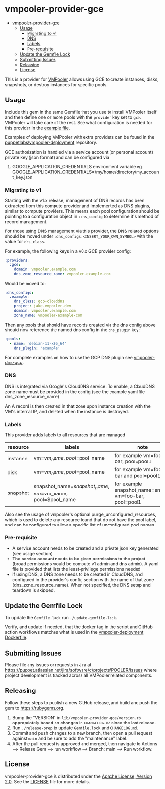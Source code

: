 # vmpooler-provider-gce

- [vmpooler-provider-gce](#vmpooler-provider-gce)
  - [Usage](#usage)
    - [Migrating to v1](#migrating-to-v1)
    - [DNS](#dns)
    - [Labels](#labels)
    - [Pre-requisite](#pre-requisite)
  - [Update the Gemfile Lock](#update-the-gemfile-lock)
  - [Submitting Issues](#submitting-issues)
  - [Releasing](#releasing)
  - [License](#license)

This is a provider for [VMPooler](https://github.com/puppetlabs/vmpooler) allows using GCE to create instances, disks,
snapshots, or destroy instances for specific pools.

## Usage

Include this gem in the same Gemfile that you use to install VMPooler itself and then define one or more pools with the `provider` key set to `gce`. VMPooler will take care of the rest.
See what configuration is needed for this provider in the [example file](https://github.com/puppetlabs/vmpooler-provider-gce/blob/main/vmpooler.yaml.example).

Examples of deploying VMPooler with extra providers can be found in the [puppetlabs/vmpooler-deployment](https://github.com/puppetlabs/vmpooler-deployment) repository.

GCE authorization is handled via a service account (or personal account) private key (json format) and can be configured via

1. GOOGLE_APPLICATION_CREDENTIALS environment variable eg GOOGLE_APPLICATION_CREDENTIALS=/my/home/directory/my_account_key.json

### Migrating to v1

Starting with the v1.x release, management of DNS records has been extracted from this compute provider and implemented as DNS plugins, similar to compute providers. This means each pool configuration should be pointing to a configuration object in `:dns_config` to determine it's method of record management.

For those using DNS management via this provider, the DNS related options should be moved under `:dns_configs:<INSERT_YOUR_OWN_SYMBOL>` with the value for `dns_class`.

For example, the following keys in a v0.x GCE provider config:

```yaml
:providers:
  :gce:
    domain: vmpooler.example.com
    dns_zone_resource_name: vmpooler-example-com
```

Would be moved to:

```yaml
:dns_configs:
  :example:
    dns_class: gcp-clouddns
    project: jake-vmpooler-dev
    domain: vmpooler.example.com
    zone_name: vmpooler-example-com
```

Then any pools that should have records created via the dns config above should now reference the named dns config in the `dns_plugin` key:

```yaml
:pools:
  - name: 'debian-11-x86_64'
    dns_plugin: 'example'
```

For complete examples on how to use the GCP DNS plugin see [vmpooler-dns-gcp](https://github.com/puppetlabs/vmpooler-dns-gcp).

### DNS
DNS is integrated via Google's CloudDNS service. To enable, a CloudDNS zone name must be provided in the config (see the example yaml file dns_zone_resource_name)

An A record is then created in that zone upon instance creation with the VM's internal IP, and deleted when the instance is destroyed.

### Labels
This provider adds labels to all resources that are managed

|resource|labels|note|
|---|---|---|
|instance|vm=$vm_name, pool=$pool_name|for example vm=foo-bar, pool=pool1|
|disk|vm=$vm_name, pool=$pool_name|for example vm=foo-bar and pool=pool1|
|snapshot|snapshot_name=$snapshot_name, vm=$vm_name, pool=$pool_name| for example snapshot_name=snap1, vm=foo-bar, pool=pool1|

Also see the usage of vmpooler's optional purge_unconfigured_resources, which is used to delete any resource found that
do not have the pool label, and can be configured to allow a specific list of unconfigured pool names. 

### Pre-requisite

- A service account needs to be created and a private json key generated (see usage section)
- The service account needs to be given permissions to the project (broad permissions would be compute v1 admin and dns admin). A yaml file is provided that lists the least-privilege permissions needed
- if using DNS, a DNS zone needs to be created in CloudDNS, and configured in the provider's config section with the name of that zone (dns_zone_resource_name). When not specified, the DNS setup and teardown is skipped.

## Update the Gemfile Lock

To update the `Gemfile.lock` run `./update-gemfile-lock`.

Verify, and update if needed, that the docker tag in the script and GitHub action workflows matches what is used in the [vmpooler-deployment Dockerfile](https://github.com/puppetlabs/vmpooler-deployment/blob/main/docker/Dockerfile).

## Submitting Issues

Please file any issues or requests in Jira at <https://puppet.atlassian.net/jira/software/c/projects/POOLER/issues> where project development is tracked across all VMPooler related components.

## Releasing

Follow these steps to publish a new GitHub release, and build and push the gem to <https://rubygems.org>.

1. Bump the "VERSION" in `lib/vmpooler-provider-gce/version.rb` appropriately based on changes in `CHANGELOG.md` since the last release.
2. Run `./release-prep` to update `Gemfile.lock` and `CHANGELOG.md`.
3. Commit and push changes to a new branch, then open a pull request against `main` and be sure to add the "maintenance" label.
4. After the pull request is approved and merged, then navigate to Actions --> Release Gem --> run workflow --> Branch: main --> Run workflow.

## License

vmpooler-provider-gce is distributed under the [Apache License, Version 2.0](http://www.apache.org/licenses/LICENSE-2.0.html). See the [LICENSE](LICENSE) file for more details.
